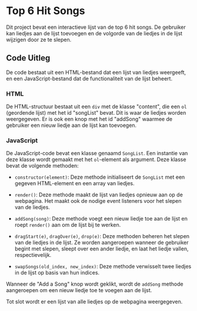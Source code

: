 # Top 6 Hit Songs

Dit project bevat een interactieve lijst van de top 6 hit songs. De gebruiker kan liedjes aan de lijst toevoegen en de volgorde van de liedjes in de lijst wijzigen door ze te slepen.

## Code Uitleg

De code bestaat uit een HTML-bestand dat een lijst van liedjes weergeeft, en een JavaScript-bestand dat de functionaliteit van de lijst beheert.

### HTML

De HTML-structuur bestaat uit een `div` met de klasse "content", die een `ol` (geordende lijst) met het id "songList" bevat. Dit is waar de liedjes worden weergegeven. Er is ook een knop met het id "addSong" waarmee de gebruiker een nieuw liedje aan de lijst kan toevoegen.

### JavaScript

De JavaScript-code bevat een klasse genaamd `SongList`. Een instantie van deze klasse wordt gemaakt met het `ol`-element als argument. Deze klasse bevat de volgende methoden:

- `constructor(element)`: Deze methode initialiseert de `SongList` met een gegeven HTML-element en een array van liedjes.

- `render()`: Deze methode maakt de lijst van liedjes opnieuw aan op de webpagina. Het maakt ook de nodige event listeners voor het slepen van de liedjes.

- `addSong(song)`: Deze methode voegt een nieuw liedje toe aan de lijst en roept `render()` aan om de lijst bij te werken.

- `dragStart(e)`, `dragOver(e)`, `drop(e)`: Deze methoden beheren het slepen van de liedjes in de lijst. Ze worden aangeroepen wanneer de gebruiker begint met slepen, sleept over een ander liedje, en laat het liedje vallen, respectievelijk.

- `swapSongs(old_index, new_index)`: Deze methode verwisselt twee liedjes in de lijst op basis van hun indices.

Wanneer de "Add a Song" knop wordt geklikt, wordt de `addSong` methode aangeroepen om een nieuw liedje toe te voegen aan de lijst.

Tot slot wordt er een lijst van alle liedjes op de webpagina weergegeven.
